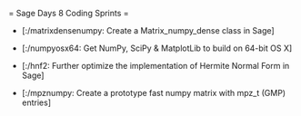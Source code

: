 = Sage Days 8 Coding Sprints =


 * [:/matrixdensenumpy: Create a Matrix_numpy_dense class in Sage]

 * [:/numpyosx64: Get NumPy, SciPy & MatplotLib to build on 64-bit OS X]

 * [:/hnf2: Further optimize the implementation of Hermite Normal Form in Sage]

 * [:/mpznumpy: Create a prototype fast numpy matrix with mpz_t (GMP) entries]
